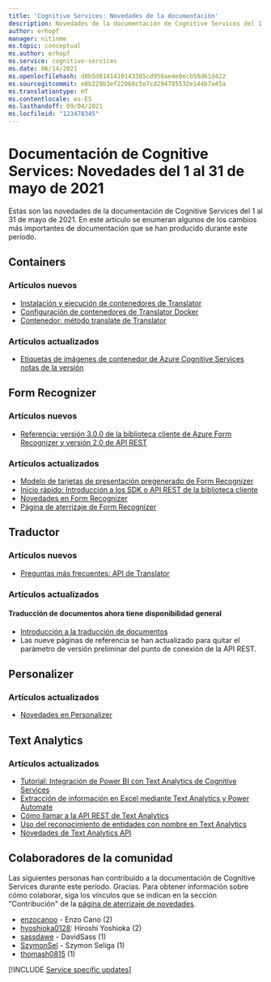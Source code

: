 ```yaml
---
title: 'Cognitive Services: Novedades de la documentación'
description: Novedades de la documentación de Cognitive Services del 1 al 31 de mayo de 2021.
author: erhopf
manager: nitinme
ms.topic: conceptual
ms.author: erhopf
ms.service: cognitive-services
ms.date: 06/14/2021
ms.openlocfilehash: d8b5d8141410143385cd950ae4e0ecb59d61d422
ms.sourcegitcommit: e8b229b3ef22068c5e7cd294785532e144b7a45a
ms.translationtype: HT
ms.contentlocale: es-ES
ms.lasthandoff: 09/04/2021
ms.locfileid: "123478345"
---
```

# <a name="cognitive-services-docs-whats-new-for-may-1-2021---may-31-2021"></a>Documentación de Cognitive Services: Novedades del 1 al 31 de mayo de 2021

Estas son las novedades de la documentación de Cognitive Services del 1 al 31 de mayo de 2021. En este artículo se enumeran algunos de los cambios más importantes de documentación que se han producido durante este período.

## <a name="containers"></a>Containers

### <a name="new-articles"></a>Artículos nuevos

- [Instalación y ejecución de contenedores de Translator](translator/containers/translator-how-to-install-container.md)
- [Configuración de contenedores de Translator Docker](translator/containers/translator-container-configuration.md)
- [Contenedor: método translate de Translator](translator/containers/translator-container-supported-parameters.md)



### <a name="updated-articles"></a>Artículos actualizados

- [Etiquetas de imágenes de contenedor de Azure Cognitive Services notas de la versión](./containers/container-image-tags.md)

## <a name="form-recognizer"></a>Form Recognizer

### <a name="new-articles"></a>Artículos nuevos

- [Referencia: versión 3.0.0 de la biblioteca cliente de Azure Form Recognizer y versión 2.0 de API REST](./form-recognizer/api-v2-0/reference-sdk-api-v2-0.md)

### <a name="updated-articles"></a>Artículos actualizados

- [Modelo de tarjetas de presentación pregenerado de Form Recognizer](./form-recognizer/concept-business-cards.md)
- [Inicio rápido: Introducción a los SDK o API REST de la biblioteca cliente](./form-recognizer/quickstarts/client-library.md)
- [Novedades en Form Recognizer](./form-recognizer/whats-new.md)
- [Página de aterrizaje de Form Recognizer](./form-recognizer/index.yml)

## <a name="translator"></a>Traductor

### <a name="new-articles"></a>Artículos nuevos

- [Preguntas más frecuentes: API de Translator](translator/translator-faq.md)

### <a name="updated-articles"></a>Artículos actualizados

#### <a name="document-translation-is-now-ga"></a>Traducción de documentos ahora tiene disponibilidad general
- [Introducción a la traducción de documentos](translator/document-translation/get-started-with-document-translation.md)
- Las nueve páginas de referencia se han actualizado para quitar el parámetro de versión preliminar del punto de conexión de la API REST.
## <a name="personalizer"></a>Personalizer

### <a name="updated-articles"></a>Artículos actualizados

- [Novedades en Personalizer](./personalizer/whats-new.md)

## <a name="text-analytics"></a>Text Analytics

### <a name="updated-articles"></a>Artículos actualizados

- [Tutorial: Integración de Power BI con Text Analytics de Cognitive Services](./text-analytics/tutorials/tutorial-power-bi-key-phrases.md)
- [Extracción de información en Excel mediante Text Analytics y Power Automate](./text-analytics/tutorials/extract-excel-information.md)
- [Cómo llamar a la API REST de Text Analytics](./text-analytics/how-tos/text-analytics-how-to-call-api.md)
- [Uso del reconocimiento de entidades con nombre en Text Analytics](./text-analytics/how-tos/text-analytics-how-to-entity-linking.md)
- [Novedades de Text Analytics API](./text-analytics/whats-new.md)

## <a name="community-contributors"></a>Colaboradores de la comunidad

Las siguientes personas han contribuido a la documentación de Cognitive Services durante este período. Gracias. Para obtener información sobre cómo colaborar, siga los vínculos que se indican en la sección "Contribución" de la [página de aterrizaje de novedades](index.yml).

- [enzocanoo](https://github.com/enzocano) - Enzo Cano (2)
- [hyoshioka0128](https://github.com/hyoshioka0128): Hiroshi Yoshioka (2)
- [sassdawe](https://github.com/sassdawe) - DavidSass (1)
- [SzymonSel](https://github.com/SzymonSel) - Szymon Seliga (1)
- [thomash0815](https://github.com/thomash0815) (1)

[!INCLUDE [Service specific updates](./includes/service-specific-updates.md)]
